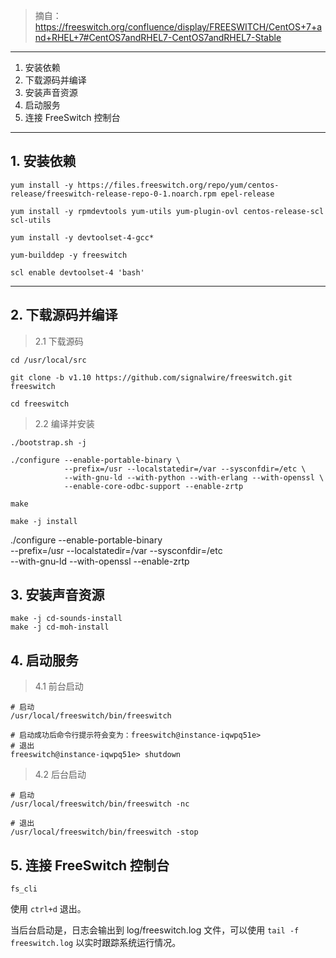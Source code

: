 > 摘自：https://freeswitch.org/confluence/display/FREESWITCH/CentOS+7+and+RHEL+7#CentOS7andRHEL7-CentOS7andRHEL7-Stable

---

1. 安装依赖
2. 下载源码并编译
3. 安装声音资源
4. 启动服务
5. 连接 FreeSwitch 控制台

---

## 1. 安装依赖

```
yum install -y https://files.freeswitch.org/repo/yum/centos-release/freeswitch-release-repo-0-1.noarch.rpm epel-release

yum install -y rpmdevtools yum-utils yum-plugin-ovl centos-release-scl scl-utils

yum install -y devtoolset-4-gcc*

yum-builddep -y freeswitch

scl enable devtoolset-4 'bash'
```

---


## 2. 下载源码并编译

> 2.1 下载源码

```
cd /usr/local/src

git clone -b v1.10 https://github.com/signalwire/freeswitch.git freeswitch

cd freeswitch
```

> 2.2 编译并安装

```
./bootstrap.sh -j

./configure --enable-portable-binary \
            --prefix=/usr --localstatedir=/var --sysconfdir=/etc \
            --with-gnu-ld --with-python --with-erlang --with-openssl \
            --enable-core-odbc-support --enable-zrtp

make

make -j install
```

./configure --enable-portable-binary \
            --prefix=/usr --localstatedir=/var --sysconfdir=/etc \
            --with-gnu-ld --with-openssl --enable-zrtp

## 3. 安装声音资源

```
make -j cd-sounds-install
make -j cd-moh-install
```

## 4. 启动服务

> 4.1 前台启动

```
# 启动
/usr/local/freeswitch/bin/freeswitch

# 启动成功后命令行提示符会变为：freeswitch@instance-iqwpq51e> 
# 退出
freeswitch@instance-iqwpq51e> shutdown
```

> 4.2 后台启动

```
# 启动
/usr/local/freeswitch/bin/freeswitch -nc

# 退出
/usr/local/freeswitch/bin/freeswitch -stop
```

## 5. 连接 FreeSwitch 控制台

```
fs_cli
```

使用 `ctrl+d` 退出。

当后台启动是，日志会输出到 log/freeswitch.log 文件，可以使用 `tail -f freeswitch.log` 以实时跟踪系统运行情况。
